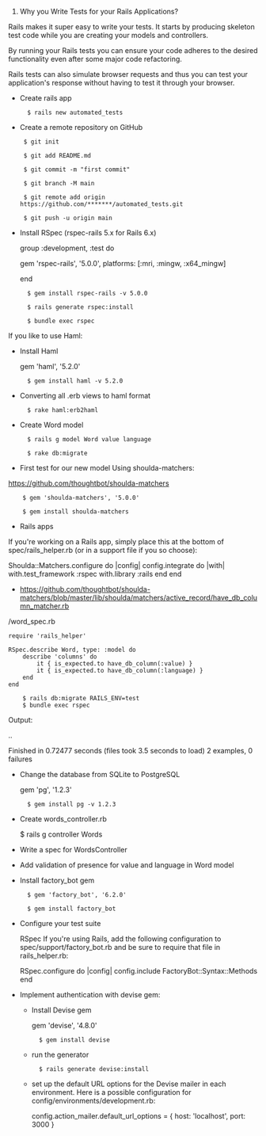 1. Why you Write Tests for your Rails Applications?

Rails makes it super easy to write your tests. It starts by producing skeleton test code while you are creating your models and controllers.

By running your Rails tests you can ensure your code adheres to the desired functionality even after some major code refactoring.

Rails tests can also simulate browser requests and thus you can test your application's response without having to test it through your browser.


+ Create rails app

        $ rails new automated_tests

+  Create a remote repository on GitHub

        $ git init

        $ git add README.md

        $ git commit -m "first commit"

        $ git branch -M main

        $ git remote add origin https://github.com/*******/automated_tests.git

        $ git push -u origin main

+ Install RSpec (rspec-rails 5.x for Rails 6.x)

    group :development, :test do

    gem 'rspec-rails', '5.0.0', platforms: [:mri, :mingw, :x64_mingw]

    end

        $ gem install rspec-rails -v 5.0.0

        $ rails generate rspec:install

        $ bundle exec rspec

If you like to use Haml:

+ Install Haml

    gem 'haml', '5.2.0'

        $ gem install haml -v 5.2.0

+ Converting all .erb views to haml format

        $ rake haml:erb2haml

+ Create Word model

        $ rails g model Word value language

        $ rake db:migrate

+ First test for our new model Using shoulda-matchers:

https://github.com/thoughtbot/shoulda-matchers

        $ gem 'shoulda-matchers', '5.0.0'

        $ gem install shoulda-matchers


+ Rails apps

If you're working on a Rails app, simply place this at the bottom of spec/rails_helper.rb (or in a support file if you so choose):

Shoulda::Matchers.configure do |config|
  config.integrate do |with|
    with.test_framework :rspec
    with.library :rails
  end
end

+ https://github.com/thoughtbot/shoulda-matchers/blob/master/lib/shoulda/matchers/active_record/have_db_column_matcher.rb

/word_spec.rb

    require 'rails_helper'

    RSpec.describe Word, type: :model do
        describe 'columns' do
            it { is_expected.to have_db_column(:value) }
            it { is_expected.to have_db_column(:language) }
        end
    end

        $ rails db:migrate RAILS_ENV=test
        $ bundle exec rspec

Output:

..

Finished in 0.72477 seconds (files took 3.5 seconds to load)
2 examples, 0 failures

+ Change the database from SQLite to PostgreSQL

    gem 'pg', '1.2.3'

        $ gem install pg -v 1.2.3

+ Create words_controller.rb

    $ rails g controller Words

+ Write a spec for WordsController

+ Add validation of presence for value and language in Word model

+ Install factory_bot gem

        $ gem 'factory_bot', '6.2.0'

        $ gem install factory_bot

+ Configure your test suite

  RSpec
    If you're using Rails, add the following configuration to spec/support/factory_bot.rb and be sure to require that file in rails_helper.rb:

    RSpec.configure do |config|
      config.include FactoryBot::Syntax::Methods
    end

+ Implement authentication with devise gem:

    + Install Devise gem

        gem 'devise', '4.8.0'

            $ gem install devise

    + run the generator

            $ rails generate devise:install

    + set up the default URL options for the Devise mailer in each environment. Here is a possible
      configuration for config/environments/development.rb:              
    
        config.action_mailer.default_url_options = { host: 'localhost', port: 3000 }

        
 
 



    
